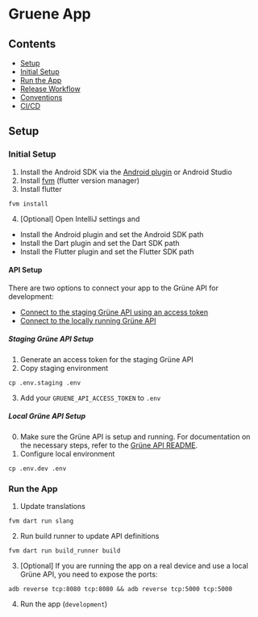 # Gruene App

## Contents

- [Setup](#setup)
- [Initial Setup](#initial-setup)
- [Run the App](#run-the-app)
- [Release Workflow](docs/release-workflow.md)
- [Conventions](docs/conventions.md)
- [CI/CD](docs/cicd.md)

## Setup

### Initial Setup

1. Install the Android SDK via
   the [Android plugin](https://www.jetbrains.com/help/idea/create-your-first-android-application.html#754fd) or Android
   Studio
2. Install [fvm](https://fvm.app/documentation/getting-started/installation) (flutter version manager)
3. Install flutter

``` shell
fvm install
```

4. [Optional] Open IntelliJ settings and
  - Install the Android plugin and set the Android SDK path
  - Install the Dart plugin and set the Dart SDK path
  - Install the Flutter plugin and set the Flutter SDK path

#### API Setup

There are two options to connect your app to the Grüne API for development:

- [Connect to the staging Grüne API using an access token](#staging-grüne-api-setup)
- [Connect to the locally running Grüne API](#local-grüne-api-setup)

##### Staging Grüne API Setup

1. Generate an access token for the staging Grüne API
2. Copy staging environment

``` shell
cp .env.staging .env
```

3. Add your `GRUENE_API_ACCESS_TOKEN` to `.env`

##### Local Grüne API Setup

0. Make sure the Grüne API is setup and running. For documentation on the necessary steps, refer to
   the [Grüne API README](https://github.com/verdigado/gruene-api).
1. Configure local environment

``` shell
cp .env.dev .env
```

### Run the App

1. Update translations

``` shell
fvm dart run slang
```

2. Run build runner to update API definitions

``` shell
fvm dart run build_runner build
```

3. [Optional] If you are running the app on a real device and use a local Grüne API, you need to expose the ports:

``` shell
adb reverse tcp:8080 tcp:8080 && adb reverse tcp:5000 tcp:5000
```

4. Run the app (`development`)
